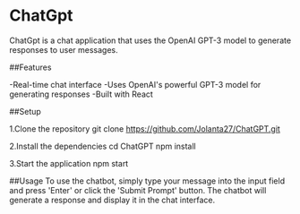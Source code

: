 # ChatGpt

ChatGpt is a chat application that uses the OpenAI GPT-3 model to generate responses to user messages.

##Features

-Real-time chat interface
-Uses OpenAI's powerful GPT-3 model for generating responses
-Built with React

##Setup

1.Clone the repository
git clone https://github.com/Jolanta27/ChatGPT.git

2.Install the dependencies
cd ChatGPT
npm install

3.Start the application
npm start

##Usage
To use the chatbot, simply type your message into the input field and press 'Enter' or click the 'Submit Prompt' button. 
The chatbot will generate a response and display it in the chat interface.


